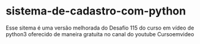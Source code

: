 # sistema-de-cadastro-com-python
Esse sitema é uma versão melhorada do Desafio 115 do curso em vídeo de python3 oferecido de maneira gratuita no canal do youtube Cursoemvideo
